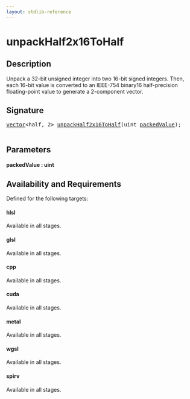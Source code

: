 ```yaml
---
layout: stdlib-reference
---
```


# unpackHalf2x16ToHalf

## Description

Unpack a 32-bit unsigned integer into two 16-bit signed integers.
Then, each 16-bit value is converted to an IEEE-754 binary16 half-precision
floating-point value to generate a 2-component vector.




## Signature 

<pre>
<a href="../types/vector/index.md" class="code_type">vector</a>&lt;<span class="code_keyword">half</span>, 2&gt; <a href="unpackhalf2x16tohalf-6eg.md">unpackHalf2x16ToHalf</a>(<span class="code_keyword">uint</span> <a href="unpackhalf2x16tohalf-6eg.md#decl-packedValue" class="code_param">packedValue</a>);

</pre>

## Parameters

####  <a id="decl-packedValue"></a>packedValue  : uint

## Availability and Requirements

Defined for the following targets:

#### hlsl
Available in all stages.

#### glsl
Available in all stages.

#### cpp
Available in all stages.

#### cuda
Available in all stages.

#### metal
Available in all stages.

#### wgsl
Available in all stages.

#### spirv
Available in all stages.




<script>
// Fix .md links to .html when on ReadTheDocs
if (window.location.hostname.includes('readthedocs') || 
    window.location.hostname.includes('rtfd.io')) {
  document.addEventListener('DOMContentLoaded', function() {
    const links = document.querySelectorAll('a');
    links.forEach(link => {
      if (link.getAttribute('href') && link.getAttribute('href').endsWith('.md')) {
        link.href = link.href.replace(/\.md($|#|\?)/, '.html$1');
      }
    });
  });
}
</script>

